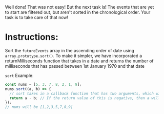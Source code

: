 Well done! That was not easy! But the next task is!
The events that are yet to start are filtered out, but aren't sorted in the chronological order. Your task is to take care of that now!

# Instructions:

Sort the `futureEvents` array in the ascending order of date using `array.prototype.sort()`. To make it simpler, we have incorporated a returnMilliseconds function that takes in a date and returns the number of milliseconds that has passed between 1st January 1970 and that date

`sort` Example:

```js
const nums = [5, 3, 7, 8, 2, 1, 9];
nums.sort((a, b) => {
  // sort takes in a callback function that has two arguments, which will be used for comparison;
  return a - b; // If the return value of this is negative, then a will appear before b in the sorted array. So this arranges the numbers in ascending order
});
// nums will be [1,2,3,5,7,8,9]
```
